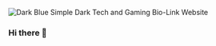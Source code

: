 ![Dark Blue Simple Dark Tech and Gaming Bio-Link Website](https://user-images.githubusercontent.com/94661081/153830696-0d2527f0-c3a0-459b-b227-2b9e292a36a3.png)


### Hi there 👋

<!--
**youngking509/youngking509** is a ✨ _special_ ✨ repository because its `README.md` (this file) appears on your GitHub profile.

Here are some ideas to get you started:

- 🔭 I’m currently working on ...
- 🌱 I’m currently learning REACT
- 👯 I’m looking to collaborate on ...
- 🤔 I’m looking for help with ...
- 💬 Ask me about ...
- 📫 How to reach me: ...
- 😄 Pronouns: ...
- ⚡ Fun fact: ...
-->
